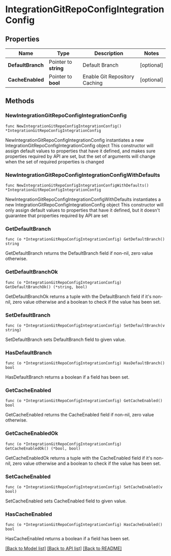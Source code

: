 # IntegrationGitRepoConfigIntegrationConfig

## Properties

Name | Type | Description | Notes
------------ | ------------- | ------------- | -------------
**DefaultBranch** | Pointer to **string** | Default Branch | [optional] 
**CacheEnabled** | Pointer to **bool** | Enable Git Repository Caching | [optional] 

## Methods

### NewIntegrationGitRepoConfigIntegrationConfig

`func NewIntegrationGitRepoConfigIntegrationConfig() *IntegrationGitRepoConfigIntegrationConfig`

NewIntegrationGitRepoConfigIntegrationConfig instantiates a new IntegrationGitRepoConfigIntegrationConfig object
This constructor will assign default values to properties that have it defined,
and makes sure properties required by API are set, but the set of arguments
will change when the set of required properties is changed

### NewIntegrationGitRepoConfigIntegrationConfigWithDefaults

`func NewIntegrationGitRepoConfigIntegrationConfigWithDefaults() *IntegrationGitRepoConfigIntegrationConfig`

NewIntegrationGitRepoConfigIntegrationConfigWithDefaults instantiates a new IntegrationGitRepoConfigIntegrationConfig object
This constructor will only assign default values to properties that have it defined,
but it doesn't guarantee that properties required by API are set

### GetDefaultBranch

`func (o *IntegrationGitRepoConfigIntegrationConfig) GetDefaultBranch() string`

GetDefaultBranch returns the DefaultBranch field if non-nil, zero value otherwise.

### GetDefaultBranchOk

`func (o *IntegrationGitRepoConfigIntegrationConfig) GetDefaultBranchOk() (*string, bool)`

GetDefaultBranchOk returns a tuple with the DefaultBranch field if it's non-nil, zero value otherwise
and a boolean to check if the value has been set.

### SetDefaultBranch

`func (o *IntegrationGitRepoConfigIntegrationConfig) SetDefaultBranch(v string)`

SetDefaultBranch sets DefaultBranch field to given value.

### HasDefaultBranch

`func (o *IntegrationGitRepoConfigIntegrationConfig) HasDefaultBranch() bool`

HasDefaultBranch returns a boolean if a field has been set.

### GetCacheEnabled

`func (o *IntegrationGitRepoConfigIntegrationConfig) GetCacheEnabled() bool`

GetCacheEnabled returns the CacheEnabled field if non-nil, zero value otherwise.

### GetCacheEnabledOk

`func (o *IntegrationGitRepoConfigIntegrationConfig) GetCacheEnabledOk() (*bool, bool)`

GetCacheEnabledOk returns a tuple with the CacheEnabled field if it's non-nil, zero value otherwise
and a boolean to check if the value has been set.

### SetCacheEnabled

`func (o *IntegrationGitRepoConfigIntegrationConfig) SetCacheEnabled(v bool)`

SetCacheEnabled sets CacheEnabled field to given value.

### HasCacheEnabled

`func (o *IntegrationGitRepoConfigIntegrationConfig) HasCacheEnabled() bool`

HasCacheEnabled returns a boolean if a field has been set.


[[Back to Model list]](../README.md#documentation-for-models) [[Back to API list]](../README.md#documentation-for-api-endpoints) [[Back to README]](../README.md)


